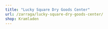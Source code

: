 ```yaml
---
title: "Lucky Square Dry Goods Center"
url: /zarraga/lucky-square-dry-goods-center/
shop: Kramladen
---
```

